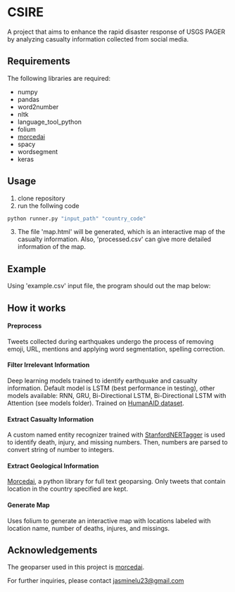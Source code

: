 # CSIRE

A project that aims to enhance the rapid disaster response of USGS PAGER by analyzing casualty information collected from social media.

## Requirements

The following libraries are required:
* numpy
* pandas
* word2number
* nltk
* language_tool_python
* folium
* [morcedai](https://github.com/openeventdata/mordecai#installation-and-requirements)
* spacy
* wordsegment
* keras


## Usage

1. clone repository
2. run the follwing code

```python
python runner.py "input_path" "country_code"
```
3. The file 'map.html' will be generated, which is an interactive map of the casualty information. Also, 'processed.csv' can give more detailed information of the map.

## Example
Using 'example.csv' input file, the program should out the map below:
 

## How it works
#### Preprocess 
Tweets collected during earthquakes undergo the process of removing emoji, URL, mentions and applying word segmentation, spelling correction. 
#### Filter Irrelevant Information
Deep learning models trained to identify earthquake and casualty information. Default model is LSTM (best performance in testing), other models available: RNN, GRU, Bi-Directional LSTM, Bi-Directional LSTM with Attention (see models folder). Trained on [HumanAID dataset](https://crisisnlp.qcri.org/humaid_dataset).
#### Extract Casualty Information 
A custom named entity recognizer trained with [StanfordNERTagger](https://nlp.stanford.edu/software/crf-faq.shtml#b) is used to identify death, injury, and missing numbers. Then, numbers are parsed to convert string of number to integers.
#### Extract Geological Information 
[Morcedai](https://github.com/openeventdata/mordecai), a python library for full text geoparsing. Only tweets that contain location in the country specified are kept.
#### Generate Map
Uses folium to generate an interactive map with locations labeled with location name, number of deaths, injures, and missings.


## Acknowledgements

The geoparser used in this project is [morcedai](https://github.com/openeventdata/mordecai).

For further inquiries, please contact jasminelu23@gmail.com
